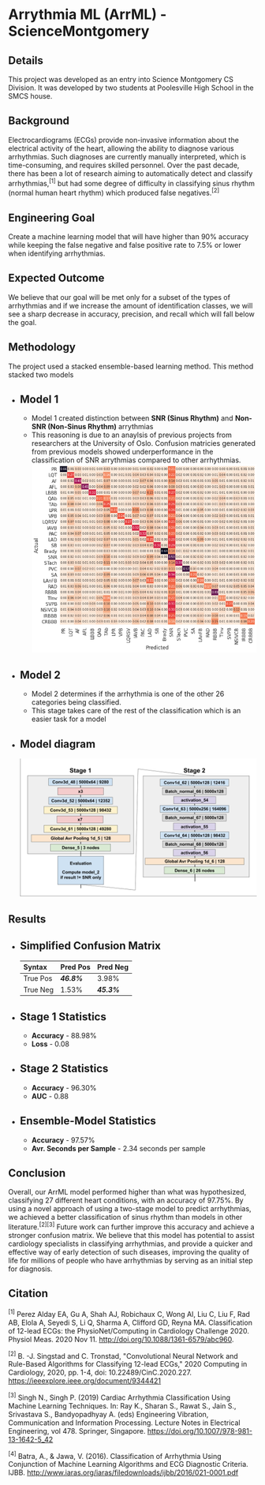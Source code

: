 # **Arrythmia ML (ArrML) - ScienceMontgomery**

## **Details**

This project was developed as an entry into Science Montgomery CS Division. It was developed by two students at 
Poolesville High School in the SMCS house. 

## **Background**

Electrocardiograms (ECGs) provide non-invasive information about the electrical activity of the heart, allowing the ability to diagnose various arrhythmias.  Such diagnoses are currently manually interpreted, which is time-consuming, and requires skilled personnel.  Over the past decade, there has been a lot of research aiming to automatically detect and classify arrhythmias,<sup>[1]</sup> but had some degree of difficulty in classifying sinus rhythm (normal human heart rhythm) which produced false negatives.<sup>[2]</sup>

## **Engineering Goal**

Create a machine learning model that will have higher than 90% accuracy while keeping the false negative and false positive rate to 7.5% or lower when identifying arrhythmias.

## **Expected Outcome**

We believe that our goal will be met only for a subset of the types of arrhythmias and if we increase the amount of identification classes, we will see a sharp decrease in accuracy, precision, and recall which will fall below the goal.

## **Methodology**

The project used a stacked ensemble-based learning method. This method stacked two models

 - ## Model 1
   - Model 1 created distinction between **SNR (Sinus Rhythm)** and **Non-SNR (Non-Sinus Rhythm)** arrythmias
   - This reasoning is due to an anaylsis of previous projects from researchers at the University of Oslo. Confusion matricies generated from previous models showed underperformance in the classification of SNR arrythmias compared to other arrhythmias.
   ![Bjorn Confusion Matrix](confusion_matrix/__results___58_0.png)


 - ## Model 2
   - Model 2 determines if the arrhythmia is one of the other 26 categories being classified.
   - This stage takes care of the rest of the classification which is an easier task for a model

 - ## Model diagram
    ![Model Diagram](confusion_matrix/model_diagram.png)

## **Results**

 - ## Simplified Confusion Matrix
    | Syntax   | Pred Pos   | Pred Neg   |
    | :------- | --------   | --------   |
    | True Pos | ***46.8%***| 3.98%      |
    | True Neg | 1.53%      | ***45.3%***|

 - ## Stage 1 Statistics
    - **Accuracy** - 88.98%
    - **Loss** - 0.08
 - ## Stage 2 Statistics
    - **Accuracy** - 96.30%
    - **AUC** - 0.88
 - ## Ensemble-Model Statistics
    - **Accuracy** - 97.57%
    - **Avr. Seconds per Sample** - 2.34 seconds per sample

## **Conclusion**

Overall, our ArrML model performed higher than what was hypothesized, classifying 27 different heart conditions, with an accuracy of 97.75%.  By using a novel approach of using a two-stage model to predict arrhythmias, we achieved a better classification of sinus rhythm than models in other literature.<sup>[2][3]</sup> Future work can further improve this accuracy and achieve a stronger confusion matrix.  We believe that this model has potential to assist cardiology specialists in classifying arrhythmias, and provide a quicker and effective way of early detection of such diseases, improving the quality of life for millions of people who have arrhythmias by serving as an initial step for diagnosis.


## **Citation**

<sup>[1]</sup> Perez Alday EA, Gu A, Shah AJ, Robichaux C, Wong AI, Liu C, Liu F, Rad AB, Elola A, Seyedi S, Li Q, Sharma A, Clifford GD, Reyna MA. Classification of 12-lead ECGs: the PhysioNet/Computing in Cardiology Challenge 2020. Physiol Meas. 2020 Nov 11. http://doi.org/10.1088/1361-6579/abc960.

<sup>[2]</sup> B. -J. Singstad and C. Tronstad, "Convolutional Neural Network and Rule-Based Algorithms for Classifying 12-lead ECGs," 2020 Computing in Cardiology, 2020, pp. 1-4, doi: 10.22489/CinC.2020.227. https://ieeexplore.ieee.org/document/9344421 

<sup>[3]</sup> Singh N., Singh P. (2019) Cardiac Arrhythmia Classification Using Machine Learning Techniques. In: Ray K., Sharan S., Rawat S., Jain S., Srivastava S., Bandyopadhyay A. (eds) Engineering Vibration, Communication and Information Processing. Lecture Notes in Electrical Engineering, vol 478. Springer, Singapore. https://doi.org/10.1007/978-981-13-1642-5_42 

<sup>[4]</sup> Batra, A., & Jawa, V. (2016). Classification of Arrhythmia Using Conjunction of Machine Learning Algorithms and ECG Diagnostic Criteria. IJBB. http://www.iaras.org/iaras/filedownloads/ijbb/2016/021-0001.pdf
